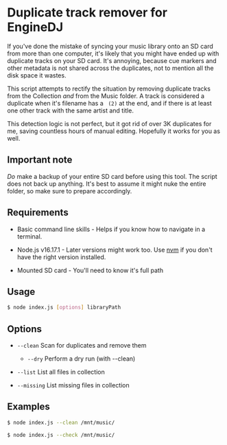 # Duplicate track remover for EngineDJ

If you've done the mistake of syncing your music library onto an SD card from more than one computer, it's likely that you might have ended up with duplicate tracks on your SD card. It's annoying, because cue markers and other metadata is not shared across the duplicates, not to mention all the disk space it wastes.

This script attempts to rectify the situation by removing duplicate tracks from the Collection *and* from the Music folder. A track is considered a duplicate when it's filename has a ` (2)` at the end, and if there is at least one other track with the same artist and title.

This detection logic is not perfect, but it got rid of over 3K duplicates for me, saving countless hours of manual editing. Hopefully it works for you as well.

## Important note

*Do* make a backup of your entire SD card before using this tool. The script does not back up anything. It's best to assume it might nuke the entire folder, so make sure to prepare accordingly.

## Requirements

- Basic command line skills - Helps if you know how to navigate in a terminal.

- Node.js v16.17.1 - Later versions might work too. Use [nvm](https://github.com/nvm-sh/nvm) if you don't have the right version installed.

- Mounted SD card - You'll need to know it's full path

## Usage

```sh
$ node index.js [options] libraryPath
```

## Options

- `--clean` Scan for duplicates and remove them

  - `--dry` Perform a dry run (with --clean)

- `--list` List all files in collection

- `--missing` List missing files in collection

## Examples

```sh
$ node index.js --clean /mnt/music/
```

```sh
$ node index.js --check /mnt/music/
```

